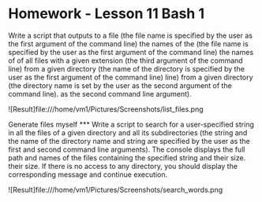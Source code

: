 # Homework - Lesson 11 Bash 1

Write a script that outputs to a file (the file name is specified by the user as the first argument of the command line) the names of the
(the file name is specified by the user as the first argument of the command line) the names of
of all files with a given extension (the third argument of the command line) from a given directory (the name of the directory is specified by the user as the first argument of the command line)
line) from a given directory (the directory name is set by the user as the second argument of the command line).
as the second command line argument).

![Result]file:///home/vm1/Pictures/Screenshots/list_files.png

Generate files myself *** Write a script to search for a user-specified string in all the
files of a given directory and all its subdirectories (the string and the name of the
directory name and string are specified by the user as the first and second
command line arguments). The console displays the full path and
names of the files containing the specified string and their size.
their size. If there is no access to any directory, you should
display the corresponding message and continue execution.

![Result]file:///home/vm1/Pictures/Screenshots/search_words.png